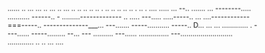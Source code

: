 ...... .. ... ... .. ... .. ... .. .. .. .. .. . .. .. .. .. .. . .. . .... 
..... ...
--.. .......
... --------.....
........... ------.. -
.........-------------
.. .....
---..... .....-----.. 
... ....------------===-----.. 
--------------___... ---....... 
-----........... -----.. D... 
... ... ............. . ----...... -----......... --... ---
.......... ---...... 
............... 
---.......................... 
............. 
.. 
.. 
... ....
